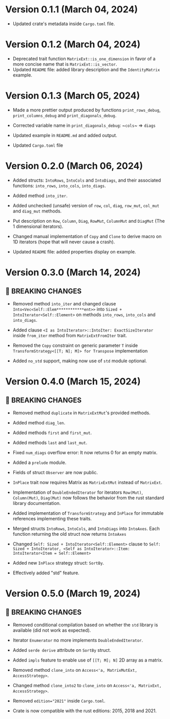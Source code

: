 # Version 0.1.1 (March 04, 2024)

* Updated crate's metadata inside `Cargo.toml` file.

# Version 0.1.2 (March 04, 2024)

* Deprecated trait function `MatrixExt::is_one_dimension` in favor of a more concise name that is `MatrixExt::is_vector`.
* Updated `README` file: added library description and the `IdentityMatrix` example.

# Version 0.1.3 (March 05, 2024)

* Made a more prettier output produced by functions `print_rows_debug`, `print_columns_debug` and `print_diagonals_debug`.

* Corrected variable name in `print_diagonals_debug`: ~`cols`~ => `diags`

* Updated example in `README.md` and added output.

* Updated `Cargo.toml` file


# Version 0.2.0 (March 06, 2024)

* Added structs: `IntoRows`, `IntoCols` and `IntoDiags`, and their associated functions: `into_rows`, `into_cols`, `into_diags`.

* Added method `into_iter`.

* Added unchecked (unsafe) version of `row`, `col`, `diag`, `row_mut`, `col_mut` and `diag_mut` methods.

* Put description on `Row`, `Column`, `Diag`, `RowMut`, `ColumnMut` and `DiagMut` (The 1 dimensional iterators).

* Changed manual implementation of `Copy` and `Clone` to derive macro on 1D iterators (hope that will never cause a crash).

* Updated `README` file: added properties display on example.


# Version 0.3.0 (March 14, 2024) 

## 🚨 **BREAKING CHANGES**

* Removed method `into_iter` and changed clause `Into<Vec<Self::Elem************ent>>` into `Sized + IntoIterator<Self::Element>` on methods `into_rows`, `into_cols` and `into_diags`.

* Added clause `<I as IntoIterator>::IntoIter: ExactSizeIterator` inside `from_iter` method from `MatrixExtFromIter` trait.

* Removed the `Copy` constraint on generic parameter `T` inside `TransformStrategy<[[T; N]; M]> for Transpose` implementation

* Added `no_std` support, making now use of `std` module optional.


# Version 0.4.0 (March 15, 2024) 

## 🚨 **BREAKING CHANGES**

* Removed method `duplicate` in `MatrixExtMut`'s provided methods.

* Added method `diag_len`.

* Added methods `first` and `first_mut`.

* Added methods `last` and `last_mut`.

* Fixed `num_diags` overflow error: It now returns 0 for an empty matrix.

* Added a `prelude` module.

* Fields of struct `Observer` are now public.

* `InPlace` trait now requires Matrix as `MatrixExtMut` instead of `MatrixExt`.

* Implementation of `DoubleEndedIterator` for iterators `Row(Mut)`, `Column(Mut)`, `Diag(Mut)` now follows the behavior from the rust standard library documentation.

* Added implementation of `TransformStrategy` and `InPlace` for immutable references implementing these traits.

* Merged structs `IntoRows`, `IntoCols`, and `IntoDiags` into `IntoAxes`. Each function returning the old struct now returns `IntoAxes`

* Changed `Self: Sized + IntoIterator<Self::Element>` clause to `Self: Sized + IntoIterator, <Self as IntoIterator>::Item: IntoIterator<Item = Self::Element>` 

* Added new `InPlace` strategy struct: `SortBy`.

* Effectively added "std" feature.


# Version 0.5.0 (March 19, 2024)

## 🚨 **BREAKING CHANGES**

* Removed conditional compilation based on whether the `std` library is available (did not work as expected).

* Iterator `Enumerator` no more implements `DoubleEndedIterator`.

* Added `serde derive` attribute on `SortBy` struct.

* Added `impls` feature to enable use of `[[T; M]; N]` 2D array as a matrix.

* Removed method `clone_into` on `Access<'a, MatrixMutExt, AccessStrategy>`.

* Changed method `clone_into2` to `clone_into` on `Access<'a, MatrixExt, AccessStrategy>`.
 
* Removed `edition="2021"` inside `Cargo.toml`. 

* Crate is now compatible with the rust editions: 2015, 2018 and 2021.